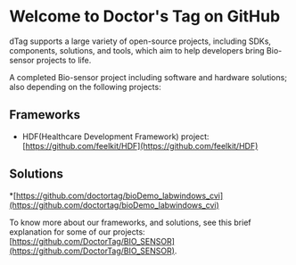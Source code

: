 # Welcome to Doctor's Tag on GitHub 

dTag supports a large variety of open-source projects, including SDKs, components, solutions, and tools, which aim to help developers bring Bio-sensor projects to life.

A completed Bio-sensor project including software and hardware solutions; also depending on the following projects:

## Frameworks

* HDF(Healthcare Development Framework) project: [https://github.com/feelkit/HDF](https://github.com/feelkit/HDF)

## Solutions
*[https://github.com/doctortag/bioDemo_labwindows_cvi](https://github.com/doctortag/bioDemo_labwindows_cvi)


To know more about our frameworks, and solutions, see this brief explanation for some of our projects: [https://github.com/DoctorTag/BIO_SENSOR](https://github.com/DoctorTag/BIO_SENSOR).

